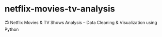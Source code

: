 # netflix-movies-tv-analysis
📺 Netflix Movies &amp; TV Shows Analysis – Data Cleaning &amp; Visualization using Python
